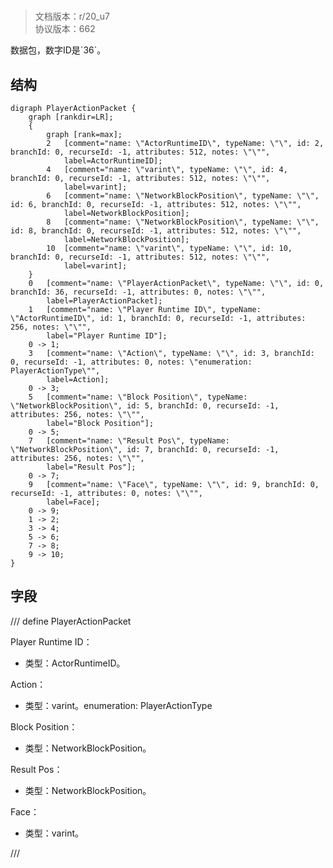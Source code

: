 # <!-- md:samp PlayerActionPacket -->

> 文档版本：r/20_u7<br/>协议版本：662

<!-- md:samp PlayerActionPacket -->数据包，数字ID是`36`。

## 结构

```viz
digraph PlayerActionPacket {
	graph [rankdir=LR];
	{
		graph [rank=max];
		2	[comment="name: \"ActorRuntimeID\", typeName: \"\", id: 2, branchId: 0, recurseId: -1, attributes: 512, notes: \"\"",
			label=ActorRuntimeID];
		4	[comment="name: \"varint\", typeName: \"\", id: 4, branchId: 0, recurseId: -1, attributes: 512, notes: \"\"",
			label=varint];
		6	[comment="name: \"NetworkBlockPosition\", typeName: \"\", id: 6, branchId: 0, recurseId: -1, attributes: 512, notes: \"\"",
			label=NetworkBlockPosition];
		8	[comment="name: \"NetworkBlockPosition\", typeName: \"\", id: 8, branchId: 0, recurseId: -1, attributes: 512, notes: \"\"",
			label=NetworkBlockPosition];
		10	[comment="name: \"varint\", typeName: \"\", id: 10, branchId: 0, recurseId: -1, attributes: 512, notes: \"\"",
			label=varint];
	}
	0	[comment="name: \"PlayerActionPacket\", typeName: \"\", id: 0, branchId: 36, recurseId: -1, attributes: 0, notes: \"\"",
		label=PlayerActionPacket];
	1	[comment="name: \"Player Runtime ID\", typeName: \"ActorRuntimeID\", id: 1, branchId: 0, recurseId: -1, attributes: 256, notes: \"\"",
		label="Player Runtime ID"];
	0 -> 1;
	3	[comment="name: \"Action\", typeName: \"\", id: 3, branchId: 0, recurseId: -1, attributes: 0, notes: \"enumeration: PlayerActionType\"",
		label=Action];
	0 -> 3;
	5	[comment="name: \"Block Position\", typeName: \"NetworkBlockPosition\", id: 5, branchId: 0, recurseId: -1, attributes: 256, notes: \"\"",
		label="Block Position"];
	0 -> 5;
	7	[comment="name: \"Result Pos\", typeName: \"NetworkBlockPosition\", id: 7, branchId: 0, recurseId: -1, attributes: 256, notes: \"\"",
		label="Result Pos"];
	0 -> 7;
	9	[comment="name: \"Face\", typeName: \"\", id: 9, branchId: 0, recurseId: -1, attributes: 0, notes: \"\"",
		label=Face];
	0 -> 9;
	1 -> 2;
	3 -> 4;
	5 -> 6;
	7 -> 8;
	9 -> 10;
}

```

## 字段

/// define
PlayerActionPacket

Player Runtime ID：[<!-- md:samp ActorRuntimeID -->](refs/protocols/types/actorruntimeid.md)

- 类型：ActorRuntimeID。

Action：<!-- md:samp varint -->

- 类型：varint。enumeration: PlayerActionType

Block Position：[<!-- md:samp NetworkBlockPosition -->](refs/protocols/types/networkblockposition.md)

- 类型：NetworkBlockPosition。

Result Pos：[<!-- md:samp NetworkBlockPosition -->](refs/protocols/types/networkblockposition.md)

- 类型：NetworkBlockPosition。

Face：<!-- md:samp varint -->

- 类型：varint。


///
